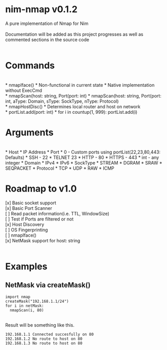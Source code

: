 # nim-nmap v0.1.2
A pure implementation of Nmap for Nim
<br>
<br>
Documentation will be added as this project progresses as well as commented sections in the source code
<br>
<br>

# Commands

<br>
* nmapIface()
 * Non-functional in current state
 * Native implementation without ExecCmd
<br>
* nmapScan(host: string, Port(port: int)
* nmapScan(host: string, Port(port: int, aType: Domain, sType: SockType, nType: Protocol)
<br>
* nmapHostDisc()
 * Determines local router and host on network
<br>
* portList.add(port: int)
* for i in countup(1, 999): portList.add(i)
<br>

# Arguments

<br>
* Host
 * IP Address
* Port
 * 0 - Custom ports using portList(22,23,80,443: Defaults)
 * SSH - 22
 * TELNET 23
 * HTTP - 80
 * HTTPS - 443
 * int - any integer
* Domain
 * IPv4
 * IPv6
* SockType
 * STREAM
 * DGRAM
 * SRAW
 * SEQPACKET
* Protocol
 * TCP
 * UDP
 * RAW
 * ICMP

# Roadmap to v1.0
[x] Basic socket support
<br>
[x] Basic Port Scanner
<br>
[ ] Read packet information(i.e. TTL, WindowSize)
<br>
[ ] Test if Ports are filtered or not
<br>
[x] Host Discovery
<br>
[ ] OS Fingerprinting
<br>
[ ] nmapIface()
<br>
[x] NetMask support for host: string
<br>
<br>
# Examples
## NetMask via createMask() ##

    import nmap
    createMask("192.168.1.1/24") 
    for i in netMask:
      nmapScan(i, 80)

<br>
Result will be something like this.
<br>

    192.168.1.1 Connected succesfully on 80
    192.168.1.2 No route to host on 80
    192.168.1.3 No route to host on 80
